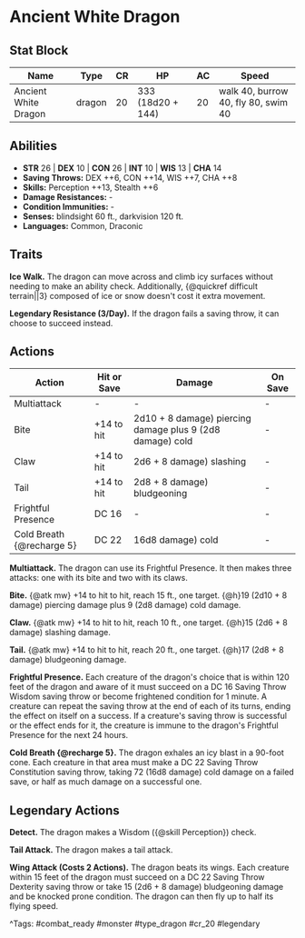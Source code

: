 # Ancient White Dragon

## Stat Block

| Name | Type | CR | HP | AC | Speed |
|------|------|----|----|----|-------|
| Ancient White Dragon | dragon | 20 | 333 (18d20 + 144) | 20 | walk 40, burrow 40, fly 80, swim 40 |

## Abilities

- **STR** 26 | **DEX** 10 | **CON** 26 | **INT** 10 | **WIS** 13 | **CHA** 14
- **Saving Throws:** DEX ++6, CON ++14, WIS ++7, CHA ++8  
- **Skills:** Perception ++13, Stealth ++6  
- **Damage Resistances:** -  
- **Condition Immunities:** -  
- **Senses:** blindsight 60 ft., darkvision 120 ft.  
- **Languages:** Common, Draconic

## Traits

**Ice Walk.** The dragon can move across and climb icy surfaces without needing to make an ability check. Additionally, {@quickref difficult terrain||3} composed of ice or snow doesn't cost it extra movement.

**Legendary Resistance (3/Day).** If the dragon fails a saving throw, it can choose to succeed instead.


## Actions

| Action | Hit or Save | Damage | On Save |
|--------|--------------|--------|----------|
| Multiattack | - | - | - |
| Bite | +14 to hit | 2d10 + 8 damage) piercing damage plus 9 (2d8 damage) cold | - |
| Claw | +14 to hit | 2d6 + 8 damage) slashing | - |
| Tail | +14 to hit | 2d8 + 8 damage) bludgeoning | - |
| Frightful Presence | DC 16 | - | - |
| Cold Breath {@recharge 5} | DC 22 | 16d8 damage) cold | - |

**Multiattack.** The dragon can use its Frightful Presence. It then makes three attacks: one with its bite and two with its claws.

**Bite.** {@atk mw} +14 to hit to hit, reach 15 ft., one target. {@h}19 (2d10 + 8 damage) piercing damage plus 9 (2d8 damage) cold damage.

**Claw.** {@atk mw} +14 to hit to hit, reach 10 ft., one target. {@h}15 (2d6 + 8 damage) slashing damage.

**Tail.** {@atk mw} +14 to hit to hit, reach 20 ft., one target. {@h}17 (2d8 + 8 damage) bludgeoning damage.

**Frightful Presence.** Each creature of the dragon's choice that is within 120 feet of the dragon and aware of it must succeed on a DC 16 Saving Throw Wisdom saving throw or become frightened condition for 1 minute. A creature can repeat the saving throw at the end of each of its turns, ending the effect on itself on a success. If a creature's saving throw is successful or the effect ends for it, the creature is immune to the dragon's Frightful Presence for the next 24 hours.

**Cold Breath {@recharge 5}.** The dragon exhales an icy blast in a 90-foot cone. Each creature in that area must make a DC 22 Saving Throw Constitution saving throw, taking 72 (16d8 damage) cold damage on a failed save, or half as much damage on a successful one.

## Legendary Actions

**Detect.** The dragon makes a Wisdom ({@skill Perception}) check.

**Tail Attack.** The dragon makes a tail attack.

**Wing Attack (Costs 2 Actions).** The dragon beats its wings. Each creature within 15 feet of the dragon must succeed on a DC 22 Saving Throw Dexterity saving throw or take 15 (2d6 + 8 damage) bludgeoning damage and be knocked prone condition. The dragon can then fly up to half its flying speed.



^Tags: #combat_ready #monster #type_dragon #cr_20 #legendary